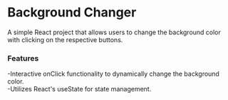 # Background Changer

A simple React project that allows users to change the background color with clicking on the respective buttons.

<h3>Features</h3> 
-Interactive onClick functionality to dynamically change the background color. <br>
-Utilizes React's useState for state management.
